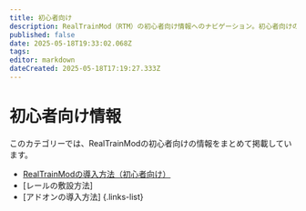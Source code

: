 ```yaml
---
title: 初心者向け
description: RealTrainMod（RTM）の初心者向け情報へのナビゲーション。初心者向けの情報がまるわかり！
published: false
date: 2025-05-18T19:33:02.068Z
tags: 
editor: markdown
dateCreated: 2025-05-18T17:19:27.333Z
---
```


# 初心者向け情報

このカテゴリーでは、RealTrainModの初心者向けの情報をまとめて掲載しています。

- [RealTrainModの導入方法（初心者向け）](/getting-started/installing.md)
- [レールの敷設方法]
- [アドオンの導入方法]
{.links-list}